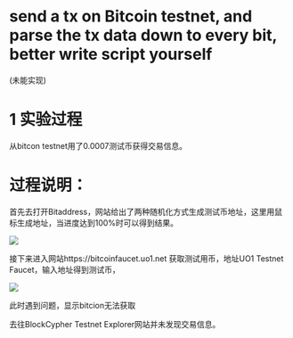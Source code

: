 # send a tx on Bitcoin testnet, and parse the tx data down to every bit, better write script yourself  

(未能实现)

# 1 实验过程

从bitcon testnet用了0.0007测试币获得交易信息。

# 过程说明：

首先去打开Bitaddress，网站给出了两种随机化方式生成测试币地址，这里用鼠标生成地址，当进度达到100%时可以得到结果。

![](https://pic.imgdb.cn/item/64cd22911ddac507cc8bf258.jpg)
  
接下来进入网站https://bitcoinfaucet.uo1.net 获取测试用币，地址UO1 Testnet Faucet，输入地址得到测试币，

![](https://pic.imgdb.cn/item/64cd247a1ddac507cc91ee56.jpg)

此时遇到问题，显示bitcion无法获取

去往BlockCypher Testnet Explorer网站并未发现交易信息。
